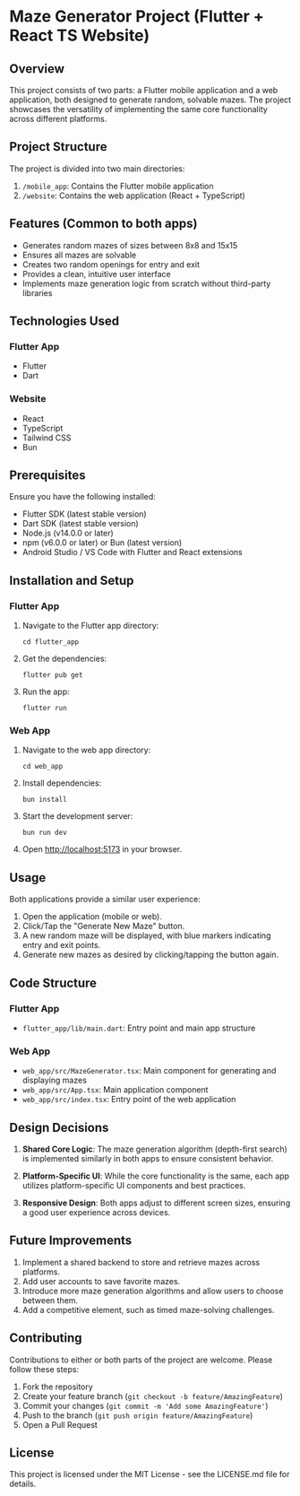 # Maze Generator Project (Flutter + React TS Website)

## Overview
This project consists of two parts: a Flutter mobile application and a web application, both designed to generate random, solvable mazes. The project showcases the versatility of implementing the same core functionality across different platforms.

## Project Structure
The project is divided into two main directories:

1. `/mobile_app`: Contains the Flutter mobile application
2. `/website`: Contains the web application (React + TypeScript)

## Features (Common to both apps)
- Generates random mazes of sizes between 8x8 and 15x15
- Ensures all mazes are solvable
- Creates two random openings for entry and exit
- Provides a clean, intuitive user interface
- Implements maze generation logic from scratch without third-party libraries

## Technologies Used

### Flutter App
- Flutter
- Dart

### Website
- React
- TypeScript
- Tailwind CSS
- Bun

## Prerequisites
Ensure you have the following installed:

- Flutter SDK (latest stable version)
- Dart SDK (latest stable version)
- Node.js (v14.0.0 or later)
- npm (v6.0.0 or later) or Bun (latest version)
- Android Studio / VS Code with Flutter and React extensions

## Installation and Setup

### Flutter App

1. Navigate to the Flutter app directory:
   ```
   cd flutter_app
   ```

2. Get the dependencies:
   ```
   flutter pub get
   ```

3. Run the app:
   ```
   flutter run
   ```

### Web App

1. Navigate to the web app directory:
   ```
   cd web_app
   ```

2. Install dependencies:
   ```
   bun install
   ```

3. Start the development server:
   ```
   bun run dev
   ```

4. Open [http://localhost:5173](http://localhost:5173) in your browser.

## Usage

Both applications provide a similar user experience:

1. Open the application (mobile or web).
2. Click/Tap the "Generate New Maze" button.
3. A new random maze will be displayed, with blue markers indicating entry and exit points.
4. Generate new mazes as desired by clicking/tapping the button again.

## Code Structure

### Flutter App
- `flutter_app/lib/main.dart`: Entry point and main app structure

### Web App
- `web_app/src/MazeGenerator.tsx`: Main component for generating and displaying mazes
- `web_app/src/App.tsx`: Main application component
- `web_app/src/index.tsx`: Entry point of the web application

## Design Decisions

1. **Shared Core Logic**: The maze generation algorithm (depth-first search) is implemented similarly in both apps to ensure consistent behavior.

2. **Platform-Specific UI**: While the core functionality is the same, each app utilizes platform-specific UI components and best practices.

3. **Responsive Design**: Both apps adjust to different screen sizes, ensuring a good user experience across devices.

## Future Improvements

1. Implement a shared backend to store and retrieve mazes across platforms.
2. Add user accounts to save favorite mazes.
3. Introduce more maze generation algorithms and allow users to choose between them.
4. Add a competitive element, such as timed maze-solving challenges.

## Contributing

Contributions to either or both parts of the project are welcome. Please follow these steps:

1. Fork the repository
2. Create your feature branch (`git checkout -b feature/AmazingFeature`)
3. Commit your changes (`git commit -m 'Add some AmazingFeature'`)
4. Push to the branch (`git push origin feature/AmazingFeature`)
5. Open a Pull Request

## License

This project is licensed under the MIT License - see the LICENSE.md file for details.
